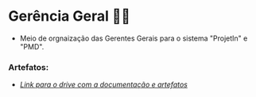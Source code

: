 # Gerência Geral 👩‍💼

- Meio de orgnaização das Gerentes Gerais para o sistema "ProjetIn" e "PMD".

### Artefatos:
- *[Link para o drive com a documentação e artefatos](https://drive.google.com/drive/u/0/folders/142QJhVXL-9y8XwMYoOKAactwgHMI6Q_j)*
